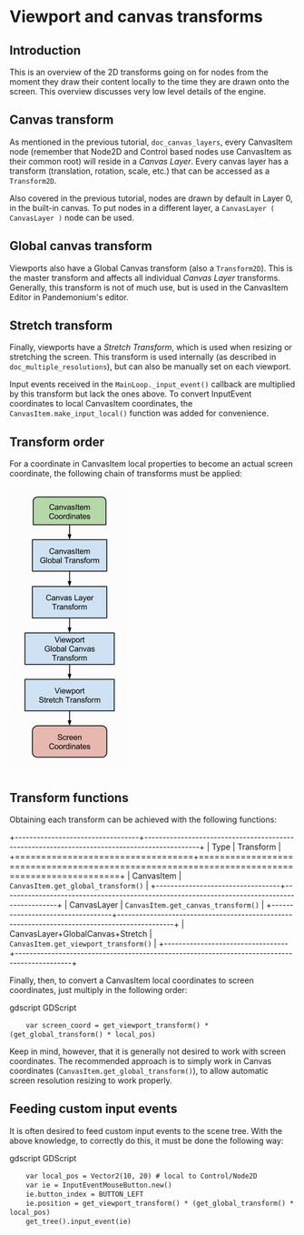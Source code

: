 

Viewport and canvas transforms
==============================

Introduction
------------

This is an overview of the 2D transforms going on for nodes from the
moment they draw their content locally to the time they are drawn onto
the screen. This overview discusses very low level details of the engine.

Canvas transform
----------------

As mentioned in the previous tutorial, `doc_canvas_layers`, every
CanvasItem node (remember that Node2D and Control based nodes use
CanvasItem as their common root) will reside in a *Canvas Layer*. Every
canvas layer has a transform (translation, rotation, scale, etc.) that
can be accessed as a `Transform2D`.

Also covered in the previous tutorial, nodes are drawn by default in Layer 0,
in the built-in canvas. To put nodes in a different layer, a `CanvasLayer
( CanvasLayer )` node can be used.

Global canvas transform
-----------------------

Viewports also have a Global Canvas transform (also a
`Transform2D`). This is the master transform and
affects all individual *Canvas Layer* transforms. Generally, this
transform is not of much use, but is used in the CanvasItem Editor
in Pandemonium's editor.

Stretch transform
-----------------

Finally, viewports have a *Stretch Transform*, which is used when
resizing or stretching the screen. This transform is used internally (as
described in `doc_multiple_resolutions`), but can also be manually set
on each viewport.

Input events received in the `MainLoop._input_event()`
callback are multiplied by this transform but lack the ones above. To
convert InputEvent coordinates to local CanvasItem coordinates, the
`CanvasItem.make_input_local()`
function was added for convenience.

Transform order
---------------

For a coordinate in CanvasItem local properties to become an actual
screen coordinate, the following chain of transforms must be applied:

![](img/viewport_transforms2.png)

Transform functions
-------------------

Obtaining each transform can be achieved with the following functions:

+----------------------------------+---------------------------------------------------------------------------------------------+
| Type                             | Transform                                                                                   |
+==================================+=============================================================================================+
| CanvasItem                       | `CanvasItem.get_global_transform()`     |
+----------------------------------+---------------------------------------------------------------------------------------------+
| CanvasLayer                      | `CanvasItem.get_canvas_transform()`     |
+----------------------------------+---------------------------------------------------------------------------------------------+
| CanvasLayer+GlobalCanvas+Stretch | `CanvasItem.get_viewport_transform()` |
+----------------------------------+---------------------------------------------------------------------------------------------+

Finally, then, to convert a CanvasItem local coordinates to screen
coordinates, just multiply in the following order:

gdscript GDScript

```
    var screen_coord = get_viewport_transform() * (get_global_transform() * local_pos)
```

Keep in mind, however, that it is generally not desired to work with
screen coordinates. The recommended approach is to simply work in Canvas
coordinates (`CanvasItem.get_global_transform()`), to allow automatic
screen resolution resizing to work properly.

Feeding custom input events
---------------------------

It is often desired to feed custom input events to the scene tree. With
the above knowledge, to correctly do this, it must be done the following
way:

gdscript GDScript

```
    var local_pos = Vector2(10, 20) # local to Control/Node2D
    var ie = InputEventMouseButton.new()
    ie.button_index = BUTTON_LEFT
    ie.position = get_viewport_transform() * (get_global_transform() * local_pos)
    get_tree().input_event(ie)
```

